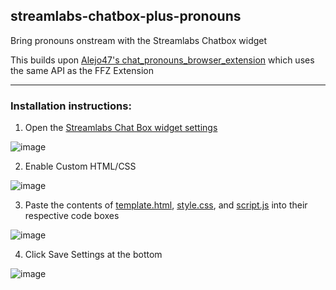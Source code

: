 ## streamlabs-chatbox-plus-pronouns
Bring pronouns onstream with the Streamlabs Chatbox widget

This builds upon [Alejo47's chat_pronouns_browser_extension](https://github.com/Alejo47/chat_pronouns_browser_extension) which uses the same API as the FFZ Extension

---------------------------------------------------------

### Installation instructions:

1. Open the [Streamlabs Chat Box widget settings](https://streamlabs.com/dashboard#/chatbox)


![image](https://user-images.githubusercontent.com/84608425/122707448-e77c7300-d20e-11eb-976a-7f7c46e218de.png)

2. Enable Custom HTML/CSS


![image](https://user-images.githubusercontent.com/84608425/122707474-f105db00-d20e-11eb-8723-db16f70244a6.png)

3. Paste the contents of [template.html](template.html), [style.css](style.css), and [script.js](script.js) into their respective code boxes


![image](https://user-images.githubusercontent.com/84608425/122707502-fcf19d00-d20e-11eb-924f-000cca81c4c2.png)

4. Click Save Settings at the bottom


![image](https://user-images.githubusercontent.com/84608425/122707603-2c080e80-d20f-11eb-9920-f6f5c8c7b329.png)
